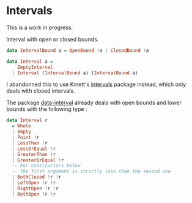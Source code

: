 # Intervals

This is a work in progress.

Interval with open or closed bounds.

```haskell
data IntervalBound a = OpenBound !a | ClosedBound !a

data Interval a =
    EmptyInterval
  | Interval (IntervalBound a) (IntervalBound a)
```


I abandonned this to use Kmett's [intervals](https://hackage.haskell.org/package/intervals) package instead, which only deals with closed intervals.

The package [data-interval](https://hackage.haskell.org/package/data-interval) already deals with open bounds and lower bounds with the following type  :

```haskell
data Interval r
  = Whole
  | Empty
  | Point !r
  | LessThan !r
  | LessOrEqual !r
  | GreaterThan !r
  | GreaterOrEqual !r
  -- For constructors below
  -- the first argument is strictly less than the second one
  | BothClosed !r !r
  | LeftOpen !r !r
  | RightOpen !r !r
  | BothOpen !r !r
```
